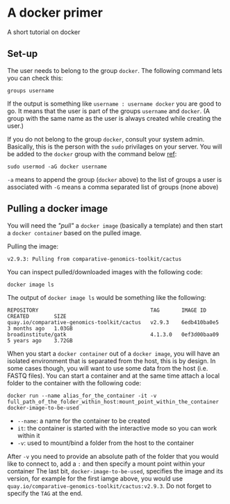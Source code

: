 # A docker primer

A short tutorial on docker

## Set-up

The user needs to belong to the group `docker`. The following command lets you can check this:

    groups username

If the output is something like `username : username docker` you are good to go. It means that the user is part of the
groups `username` and `docker`. (A group with the same name as the user is always created while creating the user.)

If you do not belong to the group `docker`, consult your system admin. Basically, this is the person with the `sudo`
privilages on your server. You will be added to the `docker` group with the command below [ref](https://askubuntu.com/questions/79565/how-to-add-existing-user-to-an-existing-group):

    sudo usermod -aG docker username

`-a` means to append the group (`docker` above) to the list of groups a user is associated with
`-G` means a comma separated list of groups (none above)

## Pulling a docker image

You will need the _"pull"_ a `docker image` (basically a template) and then start a `docker container` based on the
pulled image.

Pulling the image:

    v2.9.3: Pulling from comparative-genomics-toolkit/cactus

You can inspect pulled/downloaded images with the following code:

    docker image ls

The output of `docker image ls` would be something like the following:

    REPOSITORY                                    TAG       IMAGE ID       CREATED        SIZE
    quay.io/comparative-genomics-toolkit/cactus   v2.9.3    6edb410ba0e5   3 months ago   1.03GB
    broadinstitute/gatk                           4.1.3.0   0ef3d00baa09   5 years ago    3.72GB

When you start a `docker container` out of a `docker image`, you will have an isolated environment that is separated
from the host, this is by design. In some cases though, you will want to use some data from the host (i.e. FASTQ files).
You can start a container and at the same time attach a local folder to the container with the following code:

    docker run --name alias_for_the_container -it -v full_path_of_the_folder_within_host:mount_point_within_the_container docker-image-to-be-used

- `--name`: a name for the container to be created
- `it`: the container is started with the interactive mode so you can work within it
- `-v`: used to mount/bind a folder from the host to the container

After `-v` you need to provide an absolute path of the folder that you would like to connect to, add a `:` and then
specify a mount point within your container
The last bit, `docker-image-to-be-used`, specifies the image and its version, for example for the first iamge above, you
would use `quay.io/comparative-genomics-toolkit/cactus:v2.9.3`. Do not forget to specify the `TAG` at the end.
